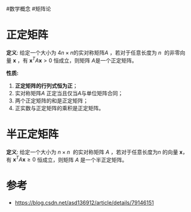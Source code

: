 #数学概念
#矩阵论

# 正定矩阵 

**定义**: 给定一个大小为 4$n \times n$的实对称矩阵$A$ ，若对于任意长度为 $n$  的非零向量 $\boldsymbol{x}$ ，有 $\boldsymbol{x}^TA\boldsymbol{x}>0$ 恒成立，则矩阵 $A$是一个正定矩阵。

**性质:**

1.  **正定矩阵的行列式恒为正**；
2.  实对称矩阵$A$ 正定当且仅当$A$与单位矩阵合同；
3.  两个正定矩阵的和是正定矩阵；
4.  正实数与正定矩阵的乘积是正定矩阵。

# 半正定矩阵
**定义**: 给定一个大小为 $n \times n$  的实对称矩阵 $A$ ，若对于任意长度为$n$ 的向量 $\boldsymbol{x}$，有 $\boldsymbol{x}^TA\boldsymbol{x}\geq0$ 恒成立，则矩阵 $A$ 是一个半正定矩阵。


# 参考
- https://blog.csdn.net/asd136912/article/details/79146151